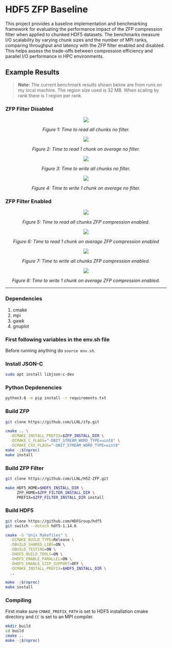# HDF5 ZFP Baseline

This project provides a baseline implementation and benchmarking framework for evaluating the performance impact of the ZFP compression filter when applied to chunked HDF5 datasets. The benchmarks measure I/O scalability by varying chunk sizes and the number of MPI ranks, comparing throughput and latency with the ZFP filter enabled and disabled. This helps assess the trade-offs between compression efficiency and parallel I/O performance in HPC environments.

## Example Results

> **Note:** The current benchmark results shown below are from runs on my local machine. The region size used is 32 MB. When scaling by rank there is 1 region per rank.

### ZFP Filter Disabled

<p align="center">
  <img src="res/read_all_chunks_raw.png"/>
</p>
<p align="center"><em>Figure 1: Time to read all chunks no filter.</em></p>

<p align="center">
  <img src="res/read_chunk_raw.png"/>
</p>
<p align="center"><em>Figure 2: Time to read 1 chunk on average no filter.</em></p>

<p align="center">
  <img src="res/write_all_chunks_raw.png"/>
</p>
<p align="center"><em>Figure 3: Time to write all chunks no filter.</em></p>

<p align="center">
  <img src="res/write_chunk_raw.png"/>
</p>
<p align="center"><em>Figure 4: Time to write 1 chunk on average no filter.</em></p>

### ZFP Filter Enabled

<p align="center">
  <img src="res/read_all_chunks_zfp_compress.png"/>
</p>
<p align="center"><em>Figure 5: Time to read all chunks ZFP compression enabled.</em></p>

<p align="center">
  <img src="res/read_chunk_zfp_compress.png"/>
</p>
<p align="center"><em>Figure 6: Time to read 1 chunk on average ZFP compression enabled</em></p>

<p align="center">
  <img src="res/write_all_chunks_zfp_compress.png"/>
</p>
<p align="center"><em>Figure 7: Time to write all chunks ZFP compression enabled.</em></p>

<p align="center">
  <img src="res/write_chunk_zfp_compress.png"/>
</p>
<p align="center"><em>Figure 8: Time to write 1 chunk on average ZFP compression enabled.</em></p>

---

### Dependencies

1. cmake  
2. mpi
3. gawk
4. gnuplot

### First following variables in the env.sh file

Before running anything do `source env.sh`.

### Install JSON-C

```bash
sudo apt install libjson-c-dev
```

### Python Depdenencies

```bash
python3.8 -m pip install -r requirements.txt
```

### Build ZFP

```bash
git clone https://github.com/LLNL/zfp.git

cmake .. \
  -DCMAKE_INSTALL_PREFIX=$ZFP_INSTALL_DIR \
  -DCMAKE_C_FLAGS="-DBIT_STREAM_WORD_TYPE=uint8" \
  -DCMAKE_CXX_FLAGS="-DBIT_STREAM_WORD_TYPE=uint8"
make -j$(nproc)
make install
```

### Build ZFP Filter

```bash
git clone https://github.com/LLNL/H5Z-ZFP.git

make HDF5_HOME=$HDF5_INSTALL_DIR \
     ZFP_HOME=$ZFP_FILTER_INSTALL_DIR \
     PREFIX=$ZFP_FILTER_INSTALL_DIR install
```

### Build HDF5

```bash
git clone https://github.com/HDFGroup/hdf5
git switch --detach hdf5-1.14.6

cmake -G "Unix Makefiles" \
  -DCMAKE_BUILD_TYPE=Release \
  -DBUILD_SHARED_LIBS=ON \
  -DBUILD_TESTING=ON \
  -DHDF5_BUILD_TOOLS=ON \
  -DHDF5_ENABLE_PARALLEL=ON \
  -DHDF5_ENABLE_SZIP_SUPPORT=OFF \
  -DCMAKE_INSTALL_PREFIX=$HDF5_INSTALL_DIR \
  ..

make -j$(nproc)
make install
```

### Compiling

First make sure `CMAKE_PREFIX_PATH` is set to HDF5 installation cmake directory and `CC` is set to an MPI compiler.

```bash
mkdir build
cd build
cmake ..
make -j$(nproc)
```
